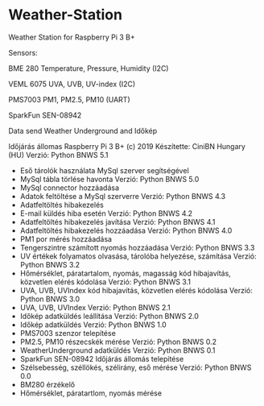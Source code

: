 # Weather-Station
Weather Station for Raspberry Pi 3 B+

Sensors:

BME 280 Temperature, Pressure, Humidity (I2C)

VEML 6075 UVA, UVB, UV-index (I2C)

PMS7003 PM1, PM2.5, PM10 (UART)

SparkFun  SEN-08942

Data send Weather Underground and Időkép

Időjárás állomas Raspberry Pi 3 B+ (c) 2019
Készítette: CiniBN Hungary (HU)
Verzió: Python BNWS 5.1
- Eső tárolók használata MySql szerver segítségével
- MySql tábla törlése havonta
Verzió: Python BNWS 5.0
- MySql connector hozzáadása
- Adatok feltöltése a MySql szerverre
Verzió: Python BNWS 4.3
- Adatfeltöltés hibakezelés
- E-mail küldés hiba esetén
Verzió: Python BNWS 4.2
- Adatfeltöltés hibakezelés javítása
Verzió: Python BNWS 4.1
- Adatfeltöltés hibakezelés hozzáadása
Verzió: Python BNWS 4.0
- PM1 por mérés hozzáadása
- Tengerszintre számított nyomás hozzáadása
Verzió: Python BNWS 3.3
- UV értékek folyamatos olvasása, tárolóba helyezése, számítása
Verzió: Python BNWS 3.2
- Hőmérséklet, páratartalom, nyomás, magasság kód hibajavítás, közvetlen elérés kódolása
Verzió: Python BNWS 3.1
- UVA, UVB, UVIndex kód hibajavítás, közvetlen elérés kódolása
Verzió: Python BNWS 3.0
- UVA, UVB, UVIndex
Verzió: Python BNWS 2.1
 - Időkép adatküldés leállítása
Verzió: Python BNWS 2.0
 - Időkép adatküldés
Verzió: Python BNWS 1.0
 - PMS7003 szenzor telepítése
 - PM2.5, PM10 részecskék mérése
Verzió: Python BNWS 0.2
 - WeatherUnderground adatküldés
Verzió: Python BNWS 0.1
 - SparkFun  SEN-08942 Időjárás állomás telepítése
 - Szélsebesség, széllökés, szélirány, eső mérése
Verzió: Python BNWS 0.0
 - BM280 érzékelő
 - Hőmérséklet, páratartlom, nyomás mérése
